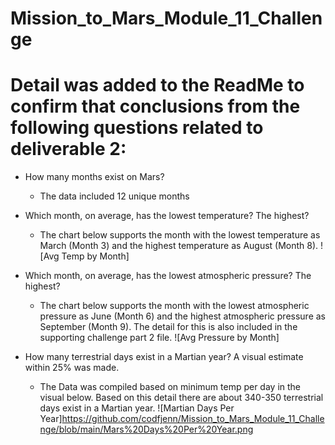 # Mission_to_Mars_Module_11_Challenge

# Detail was added to the ReadMe to confirm that conclusions from the following questions related to deliverable 2: 

- How many months exist on Mars? 
  - The data included 12 unique months
- Which month, on average, has the lowest temperature? The highest? 
  - The chart below supports the month with the lowest temperature as March (Month 3) and the highest temperature as August (Month 8). 
![Avg Temp by Month]


- Which month, on average, has the lowest atmospheric pressure? The highest? 
  - The chart below supports the month with the lowest atmospheric pressure as June (Month 6) and the highest atmospheric pressure as September (Month 9). The detail for this is also included in the supporting challenge part 2 file. 
![Avg Pressure by Month]


- How many terrestrial days exist in a Martian year? A visual estimate within 25% was made.
  - The Data was compiled based on minimum temp per day in the visual below. Based on this detail there are about 340-350 terrestrial days exist in a Martian year. 
![Martian Days Per Year]https://github.com/codfjenn/Mission_to_Mars_Module_11_Challenge/blob/main/Mars%20Days%20Per%20Year.png
